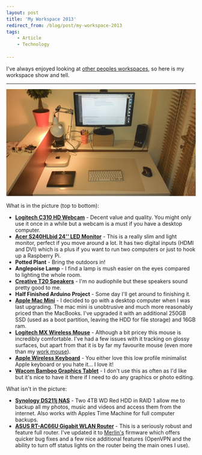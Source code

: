 ```yaml
---
layout: post
title: 'My Workspace 2013'
redirect_from: /blog/post/my-workspace-2013
tags:
    - Article
    - Technology

---
```

I've always enjoyed looking at [other peoples workspaces](http://lifehacker.com/tag/workspace-show-and-tell), so here is my workspace show and tell.
***

![My_Workspace](/media/my-workspace.jpg)

What is in the picture (top to bottom):

* **[Logitech C310 HD Webcam](http://www.amazon.co.uk/Logitech-960-000586-C310-HD-Webcam/dp/B003R1P8WY)** - Decent value and quality. You might only use it once in a while but a webcam is a must if you have a desktop computer.
* **[Acer S240HLbid 24'' LED Monitor](http://www.amazon.co.uk/gp/product/B005QVZ79C)** - This is a really slim and light monitor, perfect if you move around a lot. It has two digital inputs (HDMI and DVI) which is a plus if you want to run two computers or just to hook up a Raspberry Pi.
* **Potted Plant** - Bring the outdoors in!
* **Anglepoise Lamp** - I find a lamp is mush easier on the eyes compared to lighting the whole room.
* **[Creative T20 Speakers](http://www.amazon.co.uk/Creative-Gigaworks-Series-Multimedia-Speakers/dp/B001IZZ2PE)** - I'm no audiophile but these speakers sound pretty good to me.
* **Half Finished Arduino Project** - Some day I'll get around to finishing it.
* **[Apple Mac Mini](https://www.apple.com/ie/mac-mini/)** - I decided to go with a desktop computer when I was last upgrading. The mac mini is unobtrusive and much more reasonably priced than the MacBooks. I've upgraded it with an additional 250GB SSD (used as a boot partition, leaving the HDD for file storage) and 16GB ram.
* **[Logitech MX Wireless Mouse](http://www.amazon.co.uk/Logitech-Wireless-Performance-Mouse-Tracks/dp/B002L3TSKC)** - Although a bit pricey this mouse is incredibly comfortable. I've had a few issues with it tracking on glossy surfaces, but apart from that it is by far my favourite mouse (even more than my [work mouse](http://www.handshoemouse.com/)).
* **[Apple Wireless Keyboard](http://store.apple.com/ie/product/MC184B/B/apple-wireless-keyboard)** - You either love this low profile minimalist Apple keyboard or you hate it... I love it!
* **[Wacom Bamboo Graphics Tablet](http://www.amazon.co.uk/Wacom-Bamboo-Pen-Graphics-Tablet/dp/B005TYVS4Y)** - I don't use this as often as I'd like but it's nice to have it there if I need to do any graphics or photo editing.

What isn't in the picture:

* **[Synology DS211j NAS](http://www.amazon.co.uk/Synology-DS213J-Bay-Desktop-Enclosure/dp/B00CDG2XHC)** - Two 4TB WD Red HDD in RAID 1 allow me to backup all my photos, music and videos and access them from the internet. Also works with Apples Time Machine for  full computer backups.
* **[ASUS RT-AC66U Gigabit WLAN Router](http://www.amazon.co.uk/ASUS-RT-AC66U-AC1750-Gigabit-Router/dp/B00897IKNK)** - This is a seriously robust and feature full router. I've updated it to [Merlin's](https://github.com/RMerl/asuswrt-merlin) firmware which offers quicker bug fixes and a few nice additional features (OpenVPN and the ability to turn off status lights on the router being the main ones I use).
